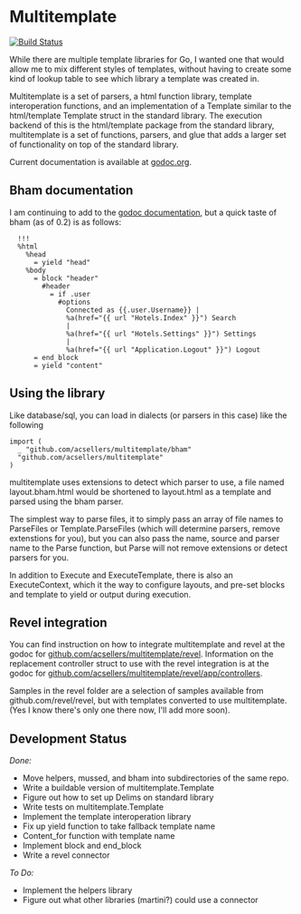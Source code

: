 Multitemplate
=============

[![Build Status](https://travis-ci.org/acsellers/multitemplate.svg?branch=master)](https://travis-ci.org/acsellers/multitemplate)

While there are multiple template libraries for Go, I wanted one that would allow
me to mix different styles of templates, without having to create some kind of
lookup table to see which library a template was created in.

Multitemplate is a set of parsers, a html function library, template
interoperation functions, and an implementation of a Template similar to the
html/template Template struct in the standard library. The execution backend
of this is the html/template package from the standard library, multitemplate
is a set of functions, parsers, and glue that adds a larger set of functionality 
on top of the standard library.

Current documentation is available at [godoc.org](http://godoc.org/github.com/acsellers/multitemplate).

Bham documentation
------------------

I am continuing to add to the [godoc documentation](http://godoc.org/github.com/acsellers/multitemplate/bham),
but a quick taste of bham (as of 0.2) is as follows:

```
  !!!
  %html
    %head
      = yield "head"
    %body
      = block "header"
        #header
          = if .user
            #options
              Connected as {{.user.Username}} |
              %a(href="{{ url "Hotels.Index" }}") Search
              |
              %a(href="{{ url "Hotels.Settings" }}") Settings
              |
              %a(href="{{ url "Application.Logout" }}") Logout
      = end_block
      = yield "content"
```


Using the library
-----------------

Like database/sql, you can load in dialects (or parsers in this case) like the following

```
import (
  _ "github.com/acsellers/multitemplate/bham"
  "github.com/acsellers/multitemplate"
)
```

multitemplate uses extensions to detect which parser to use, a file named layout.bham.html
would be shortened to layout.html as a template and parsed using the bham parser.

The simplest way to parse files, it to simply pass an array of file names to ParseFiles or 
Template.ParseFiles (which will determine parsers, remove extenstions for you), but you can 
also pass the name, source and parser name to the Parse function, but Parse will not remove
extensions or detect parsers for you.

In addition to Execute and ExecuteTemplate, there is also an ExecuteContext, which it the
way to configure layouts, and pre-set blocks and template to yield or output during execution.



Revel integration
-----------------

You can find instruction on how to integrate multitemplate and revel at the godoc for
[github.com/acsellers/multitemplate/revel](http://godoc.org/github.com/acsellers/multitemplate/revel).
Information on the replacement controller struct to use with the revel integration is at the godoc for
[github.com/acsellers/multitemplate/revel/app/controllers](http://godoc.org/github.com/acsellers/multitemplate/revel/app/controllers).

Samples in the revel folder are a selection of samples available from
github.com/revel/revel, but with templates converted to use multitemplate. (Yes I
know there's only one there now, I'll add more soon).


Development Status
------------------

_Done:_

* Move helpers, mussed, and bham into subdirectories of the same repo.
* Write a buildable version of multitemplate.Template
* Figure out how to set up Delims on standard library
* Write tests on multitemplate.Template
* Implement the template interoperation library
* Fix up yield function to take fallback template name
* Content_for function with template name
* Implement block and end_block
* Write a revel connector

_To Do:_

* Implement the helpers library
* Figure out what other libraries (martini?) could use a connector
